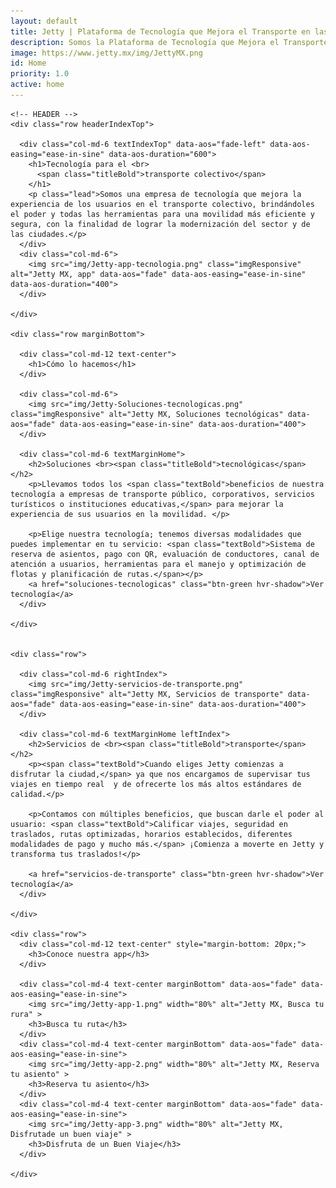 ```yaml
---
layout: default
title: Jetty | Plataforma de Tecnología que Mejora el Transporte en las ciudades
description: Somos la Plataforma de Tecnología que Mejora el Transporte Colectivo, Nos Adaptamos a Instituciones Educativas, Corporativos, Gobierno, Comienza a Disfrutar de las Calles con una Mejor Movilidad
image: https://www.jetty.mx/img/JettyMX.png
id: Home
priority: 1.0
active: home
---
```


<div class="container-fluid backWaveGray">
  <div class="container">

    <!-- HEADER -->
    <div class="row headerIndexTop">

      <div class="col-md-6 textIndexTop" data-aos="fade-left" data-aos-easing="ease-in-sine" data-aos-duration="600">
        <h1>Tecnología para el <br>
          <span class="titleBold">transporte colectivo</span>
        </h1>
        <p class="lead">Somos una empresa de tecnología que mejora la experiencia de los usuarios en el transporte colectivo, brindándoles el poder y todas las herramientas para una movilidad más eficiente y segura, con la finalidad de lograr la modernización del sector y de las ciudades.</p>
      </div>
      <div class="col-md-6">
        <img src="img/Jetty-app-tecnologia.png" class="imgResponsive" alt="Jetty MX, app" data-aos="fade" data-aos-easing="ease-in-sine" data-aos-duration="400">
      </div>

    </div>

    <div class="row marginBottom">

      <div class="col-md-12 text-center">
        <h1>Cómo lo hacemos</h1>
      </div>

      <div class="col-md-6">
        <img src="img/Jetty-Soluciones-tecnologicas.png" class="imgResponsive" alt="Jetty MX, Soluciones tecnológicas" data-aos="fade" data-aos-easing="ease-in-sine" data-aos-duration="400">
      </div>

      <div class="col-md-6 textMarginHome">
        <h2>Soluciones <br><span class="titleBold">tecnológicas</span></h2>
        <p>Llevamos todos los <span class="textBold">beneficios de nuestra tecnología a empresas de transporte público, corporativos, servicios turísticos o instituciones educativas,</span> para mejorar la experiencia de sus usuarios en la movilidad. </p>

        <p>Elige nuestra tecnología; tenemos diversas modalidades que puedes implementar en tu servicio: <span class="textBold">Sistema de reserva de asientos, pago con QR, evaluación de conductores, canal de atención a usuarios, herramientas para el manejo y optimización de flotas y planificación de rutas.</span></p>
        <a href="soluciones-tecnologicas" class="btn-green hvr-shadow">Ver tecnología</a>
      </div>

    </div>


    <div class="row">

      <div class="col-md-6 rightIndex">
        <img src="img/Jetty-servicios-de-transporte.png" class="imgResponsive" alt="Jetty MX, Servicios de transporte" data-aos="fade" data-aos-easing="ease-in-sine" data-aos-duration="400">
      </div>

      <div class="col-md-6 textMarginHome leftIndex">
        <h2>Servicios de <br><span class="titleBold">transporte</span></h2>
        <p><span class="textBold">Cuando eliges Jetty comienzas a disfrutar la ciudad,</span> ya que nos encargamos de supervisar tus viajes en tiempo real  y de ofrecerte los más altos estándares de calidad.</p>

        <p>Contamos con múltiples beneficios, que buscan darle el poder al usuario: <span class="textBold">Calificar viajes, seguridad en traslados, rutas optimizadas, horarios establecidos, diferentes modalidades de pago y mucho más.</span> ¡Comienza a moverte en Jetty y transforma tus traslados!</p>

        <a href="servicios-de-transporte" class="btn-green hvr-shadow">Ver tecnología</a>
      </div>

    </div>

    <div class="row">
      <div class="col-md-12 text-center" style="margin-bottom: 20px;">
        <h3>Conoce nuestra app</h3>
      </div>

      <div class="col-md-4 text-center marginBottom" data-aos="fade" data-aos-easing="ease-in-sine">
        <img src="img/Jetty-app-1.png" width="80%" alt="Jetty MX, Busca tu rura" >
        <h3>Busca tu ruta</h3>
      </div>
      <div class="col-md-4 text-center marginBottom" data-aos="fade" data-aos-easing="ease-in-sine">
        <img src="img/Jetty-app-2.png" width="80%" alt="Jetty MX, Reserva tu asiento" >
        <h3>Reserva tu asiento</h3>
      </div>
      <div class="col-md-4 text-center marginBottom" data-aos="fade" data-aos-easing="ease-in-sine">
        <img src="img/Jetty-app-3.png" width="80%" alt="Jetty MX, Disfrutade un buen viaje" >
        <h3>Disfruta de un Buen Viaje</h3>
      </div>

    </div>


  </div>
</div>

<!-- <script src="https://unpkg.com/@lottiefiles/lottie-player@latest/dist/lottie-player.js"></script> -->